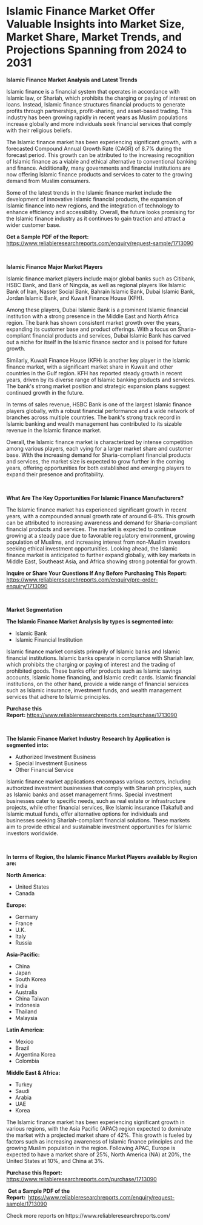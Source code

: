 <p><h1>Islamic Finance Market Offer Valuable Insights into Market Size, Market Share, Market Trends, and Projections Spanning from 2024 to 2031</h1></p><p><strong>Islamic Finance Market Analysis and Latest Trends</strong></p>
<p><p>Islamic finance is a financial system that operates in accordance with Islamic law, or Shariah, which prohibits the charging or paying of interest on loans. Instead, Islamic finance structures financial products to generate profits through partnerships, profit-sharing, and asset-based trading. This industry has been growing rapidly in recent years as Muslim populations increase globally and more individuals seek financial services that comply with their religious beliefs.</p><p>The Islamic finance market has been experiencing significant growth, with a forecasted Compound Annual Growth Rate (CAGR) of 8.7% during the forecast period. This growth can be attributed to the increasing recognition of Islamic finance as a viable and ethical alternative to conventional banking and finance. Additionally, many governments and financial institutions are now offering Islamic finance products and services to cater to the growing demand from Muslim consumers.</p><p>Some of the latest trends in the Islamic finance market include the development of innovative Islamic financial products, the expansion of Islamic finance into new regions, and the integration of technology to enhance efficiency and accessibility. Overall, the future looks promising for the Islamic finance industry as it continues to gain traction and attract a wider customer base.</p></p>
<p><strong>Get a Sample PDF of the Report:&nbsp;</strong> <a href="https://www.reliableresearchreports.com/enquiry/request-sample/1713090">https://www.reliableresearchreports.com/enquiry/request-sample/1713090</a></p>
<p>&nbsp;</p>
<p><strong>Islamic Finance Major Market Players</strong></p>
<p><p>Islamic finance market players include major global banks such as Citibank, HSBC Bank, and Bank of Ningxia, as well as regional players like Islamic Bank of Iran, Nasser Social Bank, Bahrain Islamic Bank, Dubai Islamic Bank, Jordan Islamic Bank, and Kuwait Finance House (KFH).</p><p>Among these players, Dubai Islamic Bank is a prominent Islamic financial institution with a strong presence in the Middle East and North Africa region. The bank has shown consistent market growth over the years, expanding its customer base and product offerings. With a focus on Sharia-compliant financial products and services, Dubai Islamic Bank has carved out a niche for itself in the Islamic finance sector and is poised for future growth.</p><p>Similarly, Kuwait Finance House (KFH) is another key player in the Islamic finance market, with a significant market share in Kuwait and other countries in the Gulf region. KFH has reported steady growth in recent years, driven by its diverse range of Islamic banking products and services. The bank's strong market position and strategic expansion plans suggest continued growth in the future.</p><p>In terms of sales revenue, HSBC Bank is one of the largest Islamic finance players globally, with a robust financial performance and a wide network of branches across multiple countries. The bank's strong track record in Islamic banking and wealth management has contributed to its sizable revenue in the Islamic finance market.</p><p>Overall, the Islamic finance market is characterized by intense competition among various players, each vying for a larger market share and customer base. With the increasing demand for Sharia-compliant financial products and services, the market size is expected to grow further in the coming years, offering opportunities for both established and emerging players to expand their presence and profitability.</p></p>
<p>&nbsp;</p>
<p><strong>What Are The Key Opportunities For Islamic Finance Manufacturers?</strong></p>
<p><p>The Islamic finance market has experienced significant growth in recent years, with a compounded annual growth rate of around 6-8%. This growth can be attributed to increasing awareness and demand for Sharia-compliant financial products and services. The market is expected to continue growing at a steady pace due to favorable regulatory environment, growing population of Muslims, and increasing interest from non-Muslim investors seeking ethical investment opportunities. Looking ahead, the Islamic finance market is anticipated to further expand globally, with key markets in Middle East, Southeast Asia, and Africa showing strong potential for growth.</p></p>
<p><strong>Inquire or Share Your Questions If Any Before Purchasing This Report:</strong> <a href="https://www.reliableresearchreports.com/enquiry/pre-order-enquiry/1713090">https://www.reliableresearchreports.com/enquiry/pre-order-enquiry/1713090</a></p>
<p>&nbsp;</p>
<p><strong>Market Segmentation</strong></p>
<p><strong>The Islamic Finance Market Analysis by types is segmented into:</strong></p>
<p><ul><li>Islamic Bank</li><li>Islamic Financial Institution</li></ul></p>
<p><p>Islamic finance market consists primarily of Islamic banks and Islamic financial institutions. Islamic banks operate in compliance with Shariah law, which prohibits the charging or paying of interest and the trading of prohibited goods. These banks offer products such as Islamic savings accounts, Islamic home financing, and Islamic credit cards. Islamic financial institutions, on the other hand, provide a wide range of financial services such as Islamic insurance, investment funds, and wealth management services that adhere to Islamic principles.</p></p>
<p><strong>Purchase this Report:&nbsp;</strong><a href="https://www.reliableresearchreports.com/purchase/1713090">https://www.reliableresearchreports.com/purchase/1713090</a></p>
<p>&nbsp;</p>
<p><strong>The Islamic Finance Market Industry Research by Application is segmented into:</strong></p>
<p><ul><li>Authorized Investment Business</li><li>Special Investment Business</li><li>Other Financial Service</li></ul></p>
<p><p>Islamic finance market applications encompass various sectors, including authorized investment businesses that comply with Shariah principles, such as Islamic banks and asset management firms. Special investment businesses cater to specific needs, such as real estate or infrastructure projects, while other financial services, like Islamic insurance (Takaful) and Islamic mutual funds, offer alternative options for individuals and businesses seeking Shariah-compliant financial solutions. These markets aim to provide ethical and sustainable investment opportunities for Islamic investors worldwide.</p></p>
<p>&nbsp;</p>
<p><strong>In terms of Region, the Islamic Finance Market Players available by Region are:</strong></p>
<p>
    <p> <strong> North America: </strong>
        <ul>
            <li>United States</li>
            <li>Canada</li>
        </ul>
        </p> 
    <p> <strong> Europe: </strong>
        <ul>
            <li>Germany</li>
            <li>France</li>
            <li>U.K.</li>
            <li>Italy</li>
            <li>Russia</li>
        </ul>
        </p> 
    <p> <strong> Asia-Pacific: </strong>
        <ul>
            <li>China</li>
            <li>Japan</li>
            <li>South Korea</li>
            <li>India</li>
            <li>Australia</li>
            <li>China Taiwan</li>
            <li>Indonesia</li>
            <li>Thailand</li>
            <li>Malaysia</li>
        </ul>
        </p> 
    <p> <strong> Latin America: </strong>
        <ul>
            <li>Mexico</li>
            <li>Brazil</li>
            <li>Argentina Korea</li>
            <li>Colombia</li>
        </ul>
        </p> 
    <p> <strong> Middle East & Africa: </strong>
        <ul>
            <li>Turkey</li>
            <li>Saudi</li>
            <li>Arabia</li>
            <li>UAE</li>
            <li>Korea</li>
        </ul>
    </p>
    </p>
<p><p>The Islamic finance market has been experiencing significant growth in various regions, with the Asia Pacific (APAC) region expected to dominate the market with a projected market share of 42%. This growth is fueled by factors such as increasing awareness of Islamic finance principles and the growing Muslim population in the region. Following APAC, Europe is expected to have a market share of 25%, North America (NA) at 20%, the United States at 10%, and China at 3%.</p></p>
<p><strong>Purchase this Report: </strong><a href="https://www.reliableresearchreports.com/purchase/1713090">https://www.reliableresearchreports.com/purchase/1713090</a></p>
<p>&nbsp;<strong>Get a Sample PDF of the Report:&nbsp;&nbsp;</strong><a href="https://www.reliableresearchreports.com/enquiry/request-sample/1713090">https://www.reliableresearchreports.com/enquiry/request-sample/1713090</a></p>
<p><strong></strong></p>
<p>Check more reports on https://www.reliableresearchreports.com/</p>